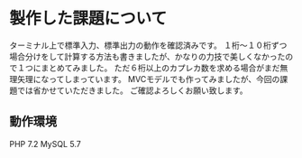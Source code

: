 # 製作した課題について

ターミナル上で標準入力、標準出力の動作を確認済みです。
１桁～１０桁ずつ場合分けをして計算する方法も書きましたが、かなりの力技で美しくなかったので１つにまとめてみました。
ただ６桁以上のカプレカ数を求める場合がまだ無理矢理になってしまっています。
MVCモデルでも作ってみましたが、今回の課題では省かせていただきました。
ご確認よろしくお願い致します。


## 動作環境

PHP 7.2
MySQL 5.7


